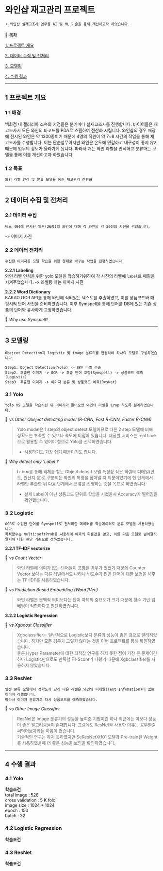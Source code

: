 # 와인샵 재고관리 프로젝트
 

    ⭐ 와인샵 실재고조사 업무를 AI 및 ML 기술을 통해 개선하고자 하였습니다.


📖 **목차**

[1. 프로젝트 개요](#1-프로젝트-개요)

[2. 데이터 수집 및 전처리](#2-데이터-수집-및-전처리)

[3. 모델링](#3-모델링)

[4. 수행 결과](#4-수행-결과)

***

## 1 프로젝트 개요

### 1.1 배경
백화점 내 갤러리아 소속의 지점들은 분기마다 실재고조사를 진행합니다. 바이어들은 재고조사시 모든 와인의 바코드를 PDA로 스캔하여 전산화 시킵니다. 와인샵의 경우 매장에 전시된 와인은 약 1300종이기 때문에 4명의 직원이 약 7~8 시간의 작업을 통해  재고조사를 수행합니다. 이는 단순업무이지만 와인은 온도에 민감하고 내구성이 좋지 않기 때문에 업무의 강도가 올라가게 됩니다. 따라서 저는 와인 라벨을 인식하고 분류하는 모델을 통해 이를 개선하고자 하였습니다.

### 1.2 목표
    와인 라벨 인식 및 분류 모델을 통한 재고관리 간편화

***

## 2 데이터 수집 및 전처리

### 2.1 데이터 수집
    비노 494에 전시된 일부(26종)의 와인에 대해 각 와인당 약 30장의 사진을 찍었습니다.
-> 이미지 사진

### 2.2 데이터 전처리
    수집한 이미지를 모델 학습을 위한 형태로 바꾸는 작업을 진행하였습니다.

**2.2.1 Labeling**   
와인 라벨 인식을 위한 yolo 모델을 학습하기위하여 각 사진의 라벨에 `label`로 매핑을 시켜주었습니다.
-> 라벨링 하는 이미지 사진

**2.2.2 Word Dictionary**   
KAKAO OCR API를 통해 와인에 적혀있는 텍스트를 추출하였고, 이를 상품코드와 매핑시켜 단어 사전을 준비하였습니다. 이후 Symspell을 통해 단어를 DB에 있는 기존 상품의 단어와 유사하게 교정하였습니다.

📌 *Why use Symspell?*   

***

## 3 모델링
    Obejcet Detection과 logistic 및 image 분류기를 연결하여 하나의 모델로 구성하였습니다.
    
    Step1. Object Detection(Yolo) -> 와인 라벨 추출
    Step2. 추출한 이미지 -> OCR -> 추출 단어 교정(Symspell) -> 상품코드 예측(Logistic)
    Step3. 추출한 이미지 -> 이미지 분류 및 상품코드 예측(ResNet)
    
### 3.1 Yolo

    Yolo V5 모델을 학습시킨 뒤 이미지가 들어오면 와인의 라벨을 Crop 하도록 설계하였습니다.
 
📌 *vs Other Obeject detecting model (R-CNN, Fast R-CNN, Faster R-CNN)*   

> Yolo model은 1 step의 object detect 모델이므로 다른 2 step 모델에 비해 정확도는 부족할 수 있으나 속도에 이점이 있습니다.
> 제공할 서비스는 real time으로 활용할 수 있어야 함으로 Yolo를 선택하였습니다.   
> + 사용하기도 가장 쉽기 때문이기도 합니다.

📌 *Why detect only 'Label'?*   

> b-box를 통해 객체를 찾는 Object detect 모델 특성상 작은 픽셀의 디테일(년도, 원산지 등)로 구분되는 와인의 특징을 잡아낼 지 의문이었기에 현 단계에서 라벨만 추출한 뒤 다음 단계에서 분류를 진행하는 것을 목표로 하였습니다.   
> + 실제 Label이 아닌 상품코드 단위로 학습을 시켰을시 Accuracy가 떨어짐을 확인했습니다.

### 3.2 Logistic

    OCR로 수집한 단어를 Symspell로 전처리한 데이터를 학습데이터로 분류 모델을 사용하였습니다.   
    목적함수는 multi:softProb를 사용하여 예측의 확률값을 얻고, 이를 다음 모델로 넘어갈지 말지에 대한 판단 기준으로 정하였습니다.
    
**3.2.1 TF-IDF vectorize**

📌 *vs Count Vector*   
> 와인 라벨에 의미가 없는 단어들이 포함된 경우가 있었기 때문에 Counter Vector 보다는 다른 라벨에서도 나타나 빈도수가 많은 단어에 대한 보정을 해주는 TF-IDF를 사용하였습니다.

📌 *vs Prediction Based Embedding (Word2Vec)*
> 와인 라벨은 문맥적 의미보다는 단어 자체의 중요도가 크기 때문에 횟수 기반 임베딩이 적합하다고 판단하였습니다.

**3.2.2 Logistic Regression**

📌  *vs Xgboost Classifier*   
> Xgbclassifier는 일반적으로 Logistic보다 분류의 성능이 좋은 것으로 알려져있습니다. 하지만 모든 경우가 그렇지 않다는 것을 이번 프로젝트를 통해 확인하였습니다.   
> 물론 Hyper Parameter에 대한 최적값 연구를 하지 못한 점이 가장 큰 문제이긴 하나 Logistic만으로도 만족할 F1-Score가 나왔기 때문에 Xgbclassifier를 사용하지 않았습니다.

### 3.3 ResNet

    앞선 분류 모델에서 정확도가 낮게 나온 라벨은 와인의 디테일(Text Infomation)이 없는 이미지 라벨입니다.   
    따라서 이미지 분류기로 다시 상품코드를 예측하였습니다.

📌 *vs Other Image Classifier*   
> ResNet은 Image 분류기의 성능을 높여준 기법이긴 하나 최근에는 이보다 성능이 좋은 알고리즘들이 존재합니다. 그럼에도 ResNet을 사용한 이유는 공부한걸 써먹어보자라는 마음이 컸습니다.   
> 기술적인 연구는 하지 못하였지만 SeResNetXt101 모델과 Pre-train된 Weight를 사용하였을때 더 좋은 성능을 보임을 확인하였습니다.   

***

## 4 수행 결과

### 4.1 Yolo

**학습조건**   
total image : 528   
cross validation : 5 K fold   
image size : 1024 * 1024   
epoch : 150   
batch : 32   


### 4.2 Logistic Regression

**학습조건**

### 4.3 ResNet

**학습조건**
